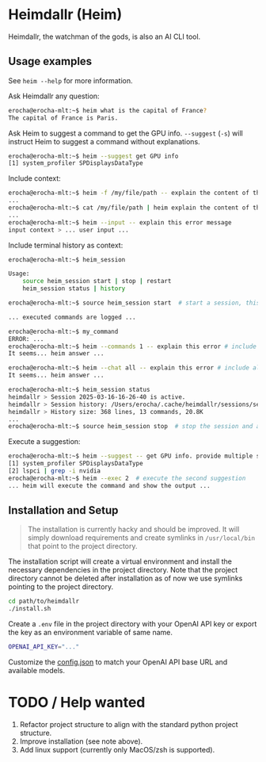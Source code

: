 # Heimdallr (Heim)

Heimdallr, the watchman of the gods, is also an AI CLI tool.

## Usage examples

See `heim --help` for more information.

Ask Heimdallr any question:
```bash
erocha@erocha-mlt:~$ heim what is the capital of France?
The capital of France is Paris.
```

Ask Heim to suggest a command to get the GPU info. `--suggest` (`-s`) will instruct Heim to suggest a command without explanations.
```bash
erocha@erocha-mlt:~$ heim --suggest get GPU info
[1] system_profiler SPDisplaysDataType
```

Include context:
```bash
erocha@erocha-mlt:~$ heim -f /my/file/path -- explain the content of the file
...
erocha@erocha-mlt:~$ cat /my/file/path | heim explain the content of the file
...
erocha@erocha-mlt:~$ heim --input -- explain this error message
input context > ... user input ...
```

Include terminal history as context:
```bash
erocha@erocha-mlt:~$ heim_session

Usage:
    source heim_session start | stop | restart
    heim_session status | history

erocha@erocha-mlt:~$ source heim_session start  # start a session, this can be added to your .bashrc/.zshrc

... executed commands are logged ...

erocha@erocha-mlt:~$ my_command
ERROR: ...
erocha@erocha-mlt:~$ heim --commands 1 -- explain this error # include last 1 command as context
It seems... heim answer ...

erocha@erocha-mlt:~$ heim --chat all -- explain this error # include all chat history as context
It seems... heim answer ...

erocha@erocha-mlt:~$ heim_session status
heimdallr > Session 2025-03-16-16-26-40 is active.
heimdallr > Session history: /Users/erocha/.cache/heimdallr/sessions/session_2025-03-16-16-26-40.log
heimdallr > History size: 368 lines, 13 commands, 20.8K
...
erocha@erocha-mlt:~$ source heim_session stop  # stop the session and archive the log files
```

Execute a suggestion:
```bash
erocha@erocha-mlt:~$ heim --suggest -- get GPU info. provide multiple suggestions.
[1] system_profiler SPDisplaysDataType
[2] lspci | grep -i nvidia
erocha@erocha-mlt:~$ heim --exec 2  # execute the second suggestion
... heim will execute the command and show the output ...
```

## Installation and Setup

> The installation is currently hacky and should be improved. It will simply download requirements and create symlinks in `/usr/local/bin` that point to the project directory.

The installation script will create a virtual environment and install the necessary dependencies in the project directory.
Note that the project directory cannot be deleted after installation as of now we use symlinks pointing to the project directory.

```bash
cd path/to/heimdallr
./install.sh
```

Create a `.env` file in the project directory with your OpenAI API key or export the key as an environment variable of same name.

```bash
OPENAI_API_KEY="..."
```

Customize the [config.json](./config.json) to match your OpenAI API base URL and available models.

# TODO / Help wanted

1. Refactor project structure to align with the standard python project structure.
2. Improve installation (see note above).
3. Add linux support (currently only MacOS/zsh is supported).
